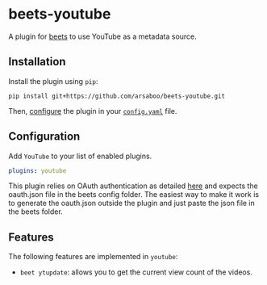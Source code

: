 # beets-youtube
A plugin for [beets](https://github.com/beetbox/beets) to use YouTube as a metadata source.

## Installation

Install the plugin using `pip`:

```shell
pip install git+https://github.com/arsaboo/beets-youtube.git
```

Then, [configure](#configuration) the plugin in your
[`config.yaml`](https://beets.readthedocs.io/en/latest/plugins/index.html) file.

## Configuration

Add `YouTube` to your list of enabled plugins.

```yaml
plugins: youtube
```

This plugin relies on OAuth authentication as detailed [here](https://ytmusicapi.readthedocs.io/en/stable/setup/oauth.html) and expects the oauth.json file in the beets config folder. The easiest way to make it work is to generate the oauth.json outside the plugin and just paste the json file in the beets folder.

## Features

The following features are implemented in `youtube`:

* `beet ytupdate`: allows you to get the current view count of the videos.
